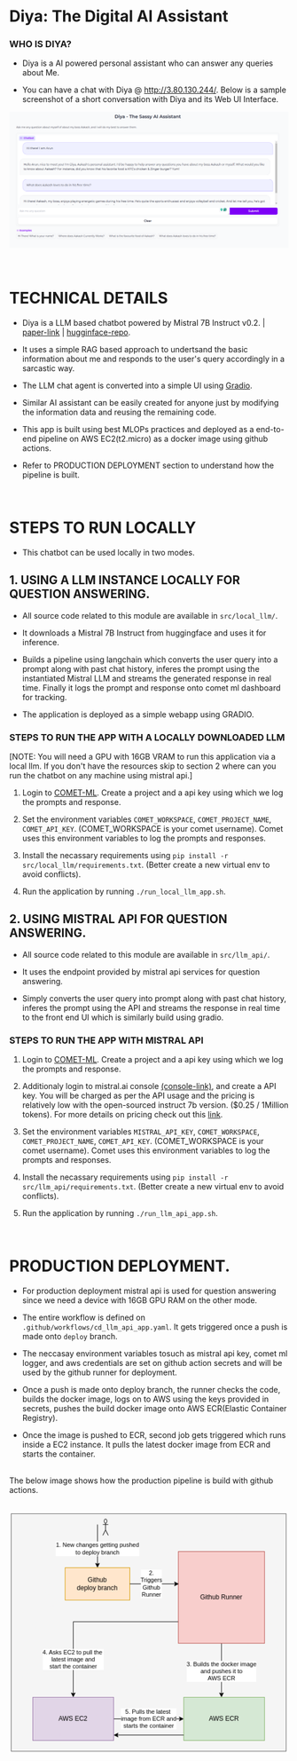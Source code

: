 # Diya: The Digital AI Assistant

### WHO IS DIYA?

- Diya is a AI powered personal assistant who can answer any queries about Me.

- You can have a chat with Diya @ http://3.80.130.244/. Below is a sample screenshot of a short conversation with Diya and its Web UI Interface.

![Sample-Image-Diya](resources/diya-image.png)

<br>

# TECHNICAL DETAILS

- Diya is a LLM based chatbot powered by Mistral 7B Instruct v0.2. | [paper-link](https://arxiv.org/pdf/2310.06825.pdf) | [hugginface-repo](https://huggingface.co/mistralai/Mistral-7B-Instruct-v0.2).

- It uses a simple RAG based approach to undertsand the basic information about me and responds to the user's query accordingly in a sarcastic way.

- The LLM chat agent is converted into a simple UI using [Gradio](https://www.gradio.app/).

- Similar AI assistant can be easily created for anyone just by modifying the information data and reusing the remaining code.

- This app is built using best MLOPs practices and deployed as a end-to-end pipeline on AWS EC2(t2.micro) as a docker image using github actions.

- Refer to PRODUCTION DEPLOYMENT section to understand how the pipeline is built.

<br>


# STEPS TO RUN LOCALLY

- This chatbot can be used locally in two modes.

## 1. USING A LLM INSTANCE LOCALLY FOR QUESTION ANSWERING.

- All source code related to this module are available in `src/local_llm/`.

- It downloads a Mistral 7B Instruct from huggingface and uses it for inference.

- Builds a pipeline using langchain which converts the user query into a prompt along with past chat history, inferes the prompt using the instantiated Mistral LLM and streams the generated response in real time. Finally it logs the prompt and response onto comet ml dashboard for tracking.

- The application is deployed as a simple webapp using GRADIO. 

### STEPS TO RUN THE APP WITH A LOCALLY DOWNLOADED LLM

[NOTE: You will need a GPU with 16GB VRAM to run this application via a local llm. If you don't have the resources skip to section 2 where can you run the chatbot on any machine using mistral api.]

1. Login to [COMET-ML](https://www.comet.com/). Create a project and a api key using which we log the prompts and response.

2. Set the environment variables `COMET_WORKSPACE`, `COMET_PROJECT_NAME`, `COMET_API_KEY`. (COMET_WORKSPACE is your comet username). Comet uses this environment variables to log the prompts and responses.

3. Install the necassary requirements using `pip install -r  src/local_llm/requirements.txt`. (Better create a new virtual env to avoid conflicts).

4. Run the application by running `./run_local_llm_app.sh`.


## 2. USING MISTRAL API FOR QUESTION ANSWERING.

- All source code related to this module are available in `src/llm_api/`.

- It uses the endpoint provided by mistral api services for question answering.

- Simply converts the user query into prompt along with past chat history, inferes the prompt using the API and streams the response in real time to the front end UI which is similarly build using gradio.

### STEPS TO RUN THE APP WITH MISTRAL API

1. Login to [COMET-ML](https://www.comet.com/). Create a project and a api key using which we log the prompts and response.

2. Additionaly login to mistral.ai console [(console-link)](https://console.mistral.ai/), and create a API key. You will be charged as per the API usage and the pricing is relatively low with the open-sourced instruct 7b version. ($0.25 / 1Million tokens). For more details on pricing check out this [link](https://docs.mistral.ai/platform/pricing/).

2. Set the environment variables `MISTRAL_API_KEY`, `COMET_WORKSPACE`, `COMET_PROJECT_NAME`, `COMET_API_KEY`. (COMET_WORKSPACE is your comet username). Comet uses this environment variables to log the prompts and responses.

3. Install the necassary requirements using `pip install -r  src/llm_api/requirements.txt`. (Better create a new virtual env to avoid conflicts).

4. Run the application by running `./run_llm_api_app.sh`.

<br>

# PRODUCTION DEPLOYMENT.

- For production deployment mistral api is used for question answering since we need a device with 16GB GPU RAM on the other mode.

- The entire workflow is defined on `.github/workflows/cd_llm_api_app.yaml`. It gets triggered once a push is made onto `deploy` branch.

- The neccasay environment variables tosuch as mistral api key, comet ml logger, and aws credentials are set on github action secrets and will be used by the github runner for deployment.

- Once a push is made onto deploy branch, the runner checks the code, builds the docker image, logs on to AWS using the keys provided in secrets, pushes the build docker image onto AWS ECR(Elastic Container Registry).

- Once the image is pushed to ECR, second job gets triggered which runs inside a EC2 instance. It pulls the latest docker image from ECR and starts the container.

<br>
The below image shows how the production pipeline is build with github actions. <br>
<br>

![alt text](resources/workflow-image.png)
